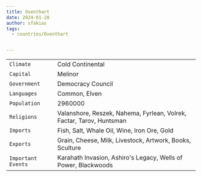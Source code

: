 ```yaml
---
title: Oventhart
date: 2024-01-28
author: sfakias
tags:
  - countries/Oventhart


---
```

| | |
| --- | --- |
| `Climate` | Cold Continental |
| `Capital` | Melinor |
| `Government` | Democracy Council |
| `Languages` | Common, Elven |
| `Population` | 2960000 |
| `Religions` | Valanshore, Reszek, Nahema, Fyrlean, Volrek, Factar, Tarov, Huntsman |
| `Imports` | Fish, Salt, Whale Oil, Wine, Iron Ore, Gold |
| `Exports` | Grain, Cheese, Milk, Livestock, Artwork, Books, Sculture |
| `Important Events` | Karahath Invasion, Ashiro's Legacy, Wells of Power, Blackwoods |
